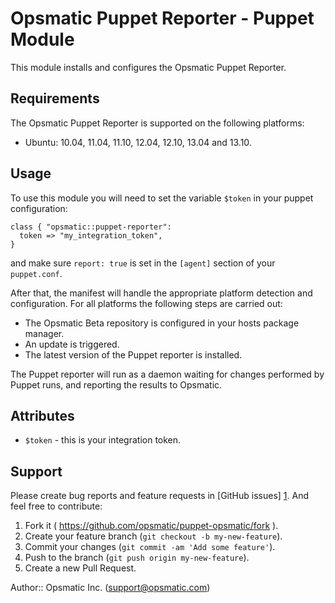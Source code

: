 Opsmatic Puppet Reporter - Puppet Module
======================

This module installs and configures the Opsmatic Puppet Reporter.

Requirements
------------

The Opsmatic Puppet Reporter is supported on the following platforms:

  * Ubuntu: 10.04, 11.04, 11.10, 12.04, 12.10, 13.04 and 13.10.

Usage
-----

To use this module you will need to set the variable `$token` in
your puppet configuration:

    class { "opsmatic::puppet-reporter":
      token => "my_integration_token",
    }

and make sure `report: true` is set in the `[agent]` section of your `puppet.conf`.

After that, the manifest will handle the appropriate platform detection and configuration. For all platforms the following steps are carried out:

* The Opsmatic Beta repository is configured in your hosts package manager.
* An update is triggered.
* The latest version of the Puppet reporter is installed.

The Puppet reporter will run as a daemon waiting for changes performed by Puppet runs, and reporting the results to Opsmatic.

Attributes
----------

* `$token` - this is your integration token.

Support
-------

Please create bug reports and feature requests in [GitHub issues] [1]. And feel free to contribute:

1. Fork it ( https://github.com/opsmatic/puppet-opsmatic/fork ).
2. Create your feature branch (`git checkout -b my-new-feature`).
3. Commit your changes (`git commit -am 'Add some feature'`).
4. Push to the branch (`git push origin my-new-feature`).
5. Create a new Pull Request.

[1]: https://github.com/opsmatic/puppet-opsmatic/issues

Author:: Opsmatic Inc. (<support@opsmatic.com>)

